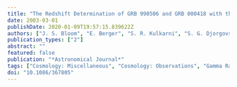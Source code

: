 ```yaml
---
title: "The Redshift Determination of GRB 990506 and GRB 000418 with the Echellete Spectrograph Imager on Keck"
date: 2003-03-01
publishDate: 2020-01-09T19:57:15.839622Z
authors: ["J. S. Bloom", "E. Berger", "S. R. Kulkarni", "S. G. Djorgovski", "D. A. Frail"]
publication_types: ["2"]
abstract: ""
featured: false
publication: "*Astronomical Journal*"
tags: ["Cosmology: Miscellaneous", "Cosmology: Observations", "Gamma Rays", "Astrophysics"]
doi: "10.1086/367805"
---
```


